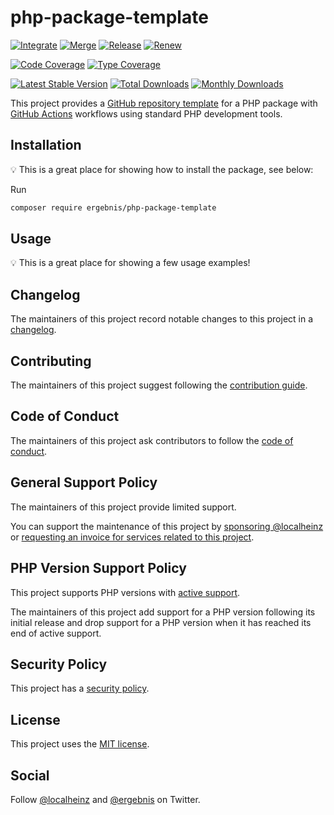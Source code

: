 # php-package-template

[![Integrate](https://github.com/ergebnis/php-package-template/workflows/Integrate/badge.svg)](https://github.com/ergebnis/php-package-template/actions)
[![Merge](https://github.com/ergebnis/php-package-template/workflows/Merge/badge.svg)](https://github.com/ergebnis/php-package-template/actions)
[![Release](https://github.com/ergebnis/php-package-template/workflows/Release/badge.svg)](https://github.com/ergebnis/php-package-template/actions)
[![Renew](https://github.com/ergebnis/php-package-template/workflows/Renew/badge.svg)](https://github.com/ergebnis/php-package-template/actions)

[![Code Coverage](https://codecov.io/gh/ergebnis/php-package-template/branch/main/graph/badge.svg)](https://codecov.io/gh/ergebnis/php-package-template)
[![Type Coverage](https://shepherd.dev/github/ergebnis/php-package-template/coverage.svg)](https://shepherd.dev/github/ergebnis/php-package-template)

[![Latest Stable Version](https://poser.pugx.org/ergebnis/php-package-template/v/stable)](https://packagist.org/packages/ergebnis/php-package-template)
[![Total Downloads](https://poser.pugx.org/ergebnis/php-package-template/downloads)](https://packagist.org/packages/ergebnis/php-package-template)
[![Monthly Downloads](http://poser.pugx.org/ergebnis/php-package-template/d/monthly)](https://packagist.org/packages/ergebnis/php-package-template)

This project provides a [GitHub repository template](https://docs.github.com/en/repositories/creating-and-managing-repositories/creating-a-repository-from-a-template) for a PHP package with [GitHub Actions](https://docs.github.com/en/actions) workflows using standard PHP development tools.

## Installation

💡 This is a great place for showing how to install the package, see below:

Run

```sh
composer require ergebnis/php-package-template
```

## Usage

💡 This is a great place for showing a few usage examples!

## Changelog

The maintainers of this project record notable changes to this project in a [changelog](CHANGELOG.md).

## Contributing

The maintainers of this project suggest following the [contribution guide](.github/CONTRIBUTING.md).

## Code of Conduct

The maintainers of this project ask contributors to follow the [code of conduct](.github/CODE_OF_CONDUCT.md).

## General Support Policy

The maintainers of this project provide limited support.

You can support the maintenance of this project by [sponsoring @localheinz](https://github.com/sponsors/localheinz) or [requesting an invoice for services related to this project](mailto:am@localheinz.com?subject=ergebnis/php-package-template:%20Requesting%20invoice%20for%20services).

## PHP Version Support Policy

This project supports PHP versions with [active support](https://www.php.net/supported-versions.php).

The maintainers of this project add support for a PHP version following its initial release and drop support for a PHP version when it has reached its end of active support.

## Security Policy

This project has a [security policy](.github/SECURITY.md).

## License

This project uses the [MIT license](LICENSE.md).

## Social

Follow [@localheinz](https://twitter.com/intent/follow?screen_name=localheinz) and [@ergebnis](https://twitter.com/intent/follow?screen_name=ergebnis) on Twitter.
